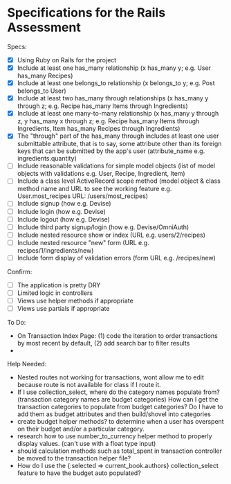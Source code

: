 # Specifications for the Rails Assessment

Specs:
- [x] Using Ruby on Rails for the project
- [x] Include at least one has_many relationship (x has_many y; e.g. User has_many Recipes) 
- [x] Include at least one belongs_to relationship (x belongs_to y; e.g. Post belongs_to User)
- [x] Include at least two has_many through relationships (x has_many y through z; e.g. Recipe has_many Items through Ingredients)
- [x] Include at least one many-to-many relationship (x has_many y through z, y has_many x through z; e.g. Recipe has_many Items through Ingredients, Item has_many Recipes through Ingredients)
- [x] The "through" part of the has_many through includes at least one user submittable attribute, that is to say, some attribute other than its foreign keys that can be submitted by the app's user (attribute_name e.g. ingredients.quantity)
- [ ] Include reasonable validations for simple model objects (list of model objects with validations e.g. User, Recipe, Ingredient, Item)
- [ ] Include a class level ActiveRecord scope method (model object & class method name and URL to see the working feature e.g. User.most_recipes URL: /users/most_recipes)
- [ ] Include signup (how e.g. Devise)
- [ ] Include login (how e.g. Devise)
- [ ] Include logout (how e.g. Devise)
- [ ] Include third party signup/login (how e.g. Devise/OmniAuth)
- [ ] Include nested resource show or index (URL e.g. users/2/recipes)
- [ ] Include nested resource "new" form (URL e.g. recipes/1/ingredients/new)
- [ ] Include form display of validation errors (form URL e.g. /recipes/new)

Confirm:
- [ ] The application is pretty DRY
- [ ] Limited logic in controllers
- [ ] Views use helper methods if appropriate
- [ ] Views use partials if appropriate

To Do: 
- On Transaction Index Page: (1) code the iteration to order transactions by most recent by default, (2) add search bar to filter results
- 

Help Needed: 
- Nested routes not working for transactions, wont allow me to edit because route is not available for class if I route it. 
- If I use collection_select, where do the category names populate from? (transaction category names are budget categories) How can I get the transaction categories to populate from budget categories? Do I have to add them as budget attributes and then build/shovel into categories 
- create budget helper methods? to determine when a user has overspent on their budget and/or a particular category. 
- research how to use number_to_currency helper method to properly display values. (can't use with a float type input)
- should calculation methods such as total_spent in transaction controller be moved to the transaction helper file?
- How do I use the  {:selected => current_book.authors} collection_select feature to have the budget auto populated?
